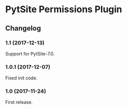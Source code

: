 # PytSite Permissions Plugin


## Changelog


### 1.1 (2017-12-13)

Support for PytSite-7.0.


### 1.0.1 (2017-12-07)

Fixed init code.


### 1.0 (2017-11-24)

First release.
